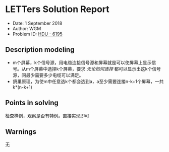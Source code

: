 # LETTers Solution Report

- Date: 1 September 2018
- Author: WGM
- Problem ID: [HDU - 6195](http://acm.hdu.edu.cn/showproblem.php?pid=6195)

## Description modeling

- m个屏幕，k个信号源，用电缆连接信号源和屏幕就是可以使屏幕上显示信号。从m个屏幕中选择k个屏幕，要求 *无论如何选择* 都可以显示出这k个信号源，问最少需要多少电缆可以满足。
- 鸽巢原理，为使m中任意选k个都会选到a，a至少需要连接n-k+1个屏幕，一共k*(n-k+1)

## Points in solving

检查样例，观察是否有特例。直接实现即可

## Warnings

无
